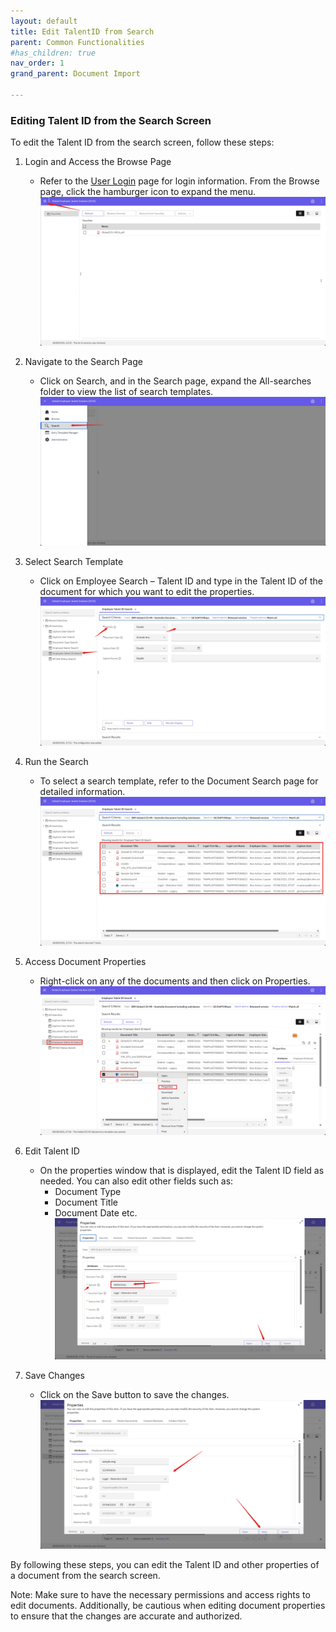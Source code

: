 ```yaml
---
layout: default
title: Edit TalentID from Search
parent: Common Functionalities
#has_children: true
nav_order: 1
grand_parent: Document Import

---
```


### Editing Talent ID from the Search Screen

To edit the Talent ID from the search screen, follow these steps:

1. Login and Access the Browse Page
    - Refer to the [User Login](https://pages.github.ibm.com/Global-EJS/GEJS-Australia-EDM-User-Manual/docs/UserLogin.html) page for login information. From the Browse page, click the hamburger icon to expand the menu.
    ![image](assets/images/ets1.png)

2. Navigate to the Search Page
    - Click on Search, and in the Search page, expand the All-searches folder to view the list of search templates.
    ![image](assets/images/ets2.png)

3. Select Search Template
    - Click on Employee Search – Talent ID and type in the Talent ID of the document for which you want to edit the properties.
    ![image](assets/images/ets3.png)

4. Run the Search
    - To select a search template, refer to the Document Search page for detailed information.
    ![image](assets/images/ets4.png)

5. Access Document Properties
    - Right-click on any of the documents and then click on Properties.
    ![image](assets/images/ets5.png)

6. Edit Talent ID
    - On the properties window that is displayed, edit the Talent ID field as needed. You can also edit other fields such as:
        - Document Type
        - Document Title
        - Document Date etc.
    ![image](assets/images/ets6.png)

7. Save Changes
    - Click on the Save button to save the changes.
    ![image](assets/images/ets7.png)

By following these steps, you can edit the Talent ID and other properties of a document from the search screen.

Note: Make sure to have the necessary permissions and access rights to edit documents. Additionally, be cautious when editing document properties to ensure that the changes are accurate and authorized.